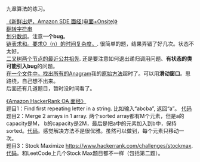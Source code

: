 九章算法的练习。  

[《新鲜出炉，Amazon SDE 面经(电面+Onsite)》](http://www.jiuzhang.com/qa/3896/)  
[翻转字符串](https://github.com/zhuxiuwei/algo/blob/master/src/lintcode/round1/P053_ReverseWordsInAString.java)  
[划分数组](https://github.com/zhuxiuwei/algo/blob/master/src/lintcode/round1/P031_PartitionArray.java)。注意**一个bug**。  
[链表求和。要求O（n）的时间复杂度。](https://github.com/zhuxiuwei/algo/blob/master/src/lintcode/round1/P167_AddTwoNumbers.java). 很简单的题，结果弄错了好几次。状态不太好。  
[二叉树两个节点的最近公共祖先](https://github.com/zhuxiuwei/algo/blob/master/src/lintcode/round1/P088_LowestCommonAncestor.java). 还是要注意如何退出递归调用问题、**有状态的类可能引入bug**的问题。   
[在一个文件中，找出所有的Anagram](https://github.com/zhuxiuwei/algo/blob/master/src/LeetCode/round1/easy/P438_FindAllAnagramsInAString.java)我的[原始方法](https://github.com/zhuxiuwei/algo/blob/master/src/LeetCode/round1/easy/P438_FindAllAnagramsInAString.java#L81)超时了。可以用**滑动窗口**。思路绕，自己想不出来。  
后面还有几道题目，暂时没时间看了。  

[《Amazon HackerRank OA 面经》](http://www.jiuzhang.com/qa/748/)  
题目1：Find first repeating letter in a string. 比如输入“abcba”, 返回“a”。 [代码](https://github.com/zhuxiuwei/algo/blob/master/src/study/interview/jiuzhang/FindFirstRepeatingLetterInAString.java)  
题目2：Merge 2 arrays in 1 array. 两个sorted array都有M个元素，但是a的capacity是M， b的capacity是2M，最后是把a中的元素加入到b中，保持sorted。[代码](https://github.com/zhuxiuwei/algo/blob/master/src/study/interview/jiuzhang/Merge2ArraysInto1Array.java)。感觉解决方法不是很优雅。虽然可以做到，每个元素只移动一次。  
题目3：Stock Maximize https://www.hackerrank.com/challenges/stockmax. [代码](https://github.com/zhuxiuwei/algo/blob/master/src/study/interview/jiuzhang/StockMax.java)。和LeetCode上几个Stock Max题目都不一样（包括第二题）。  
  